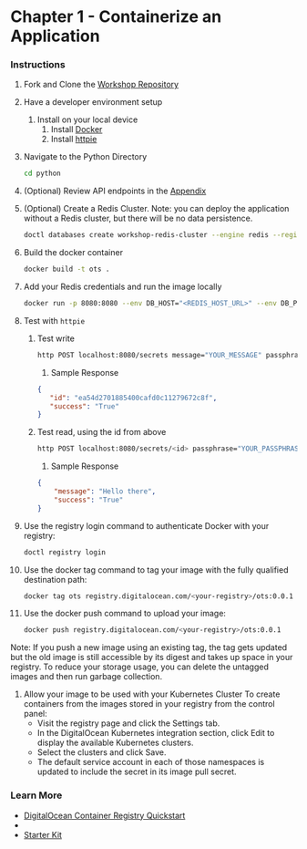 # Chapter 1 - Containerize an Application

### Instructions
1. Fork and Clone the [Workshop Repository](https://github.com/digitalocean/production-ready-kubernetes-workshop)
1. Have a developer environment setup
    1. Install on your local device
        1. Install [Docker](https://docs.docker.com/get-docker/)
        1. Install [httpie](https://httpie.io/cli)

1. Navigate to the Python Directory
    ```bash
    cd python
    ```
1. (Optional) Review API endpoints in the [Appendix](./06-appendix.md)

1. (Optional) Create a Redis Cluster.
Note: you can deploy the application without a Redis cluster, but there will be no data persistence.
    ```bash
    doctl databases create workshop-redis-cluster --engine redis --region sfo3
    ```
    
1. Build the docker container 
    ```bash
    docker build -t ots .
    ```
1. Add your Redis credentials and run the image locally 
    ```bash
    docker run -p 8080:8080 --env DB_HOST="<REDIS_HOST_URL>" --env DB_PORT="25061" --env DB_PASSWORD="<REDIS_PASSWORD>" --env DB_SSL=True ots
    ```
1. Test with `httpie`
    1. Test write 
        ```bash
        http POST localhost:8080/secrets message="YOUR_MESSAGE" passphrase="YOUR_PASSPHRASE"
        ```
        1. Sample Response
        ```json
        {
           "id": "ea54d2701885400cafd0c11279672c8f",
           "success": "True"
        }
        ```
    1. Test read, using the id from above
        ```bash
        http POST localhost:8080/secrets/<id> passphrase="YOUR_PASSPHRASE"
        ```
        1. Sample Response
        ```json
        {
            "message": "Hello there",
            "success": "True"
        }
        ```

1. Use the registry login command to authenticate Docker with your registry:
    ```bash
    doctl registry login
    ```

1. Use the docker tag command to tag your image with the fully qualified destination path:
    ```bash
    docker tag ots registry.digitalocean.com/<your-registry>/ots:0.0.1
    ```


1. Use the docker push command to upload your image:
    ```bash
    docker push registry.digitalocean.com/<your-registry>/ots:0.0.1
    ```

Note: If you push a new image using an existing tag, the tag gets updated but the old image is still accessible by its digest and takes up space in your registry. To reduce your storage usage, you can delete the untagged images and then run garbage collection.


1. Allow your image to be used with your Kubernetes Cluster
To create containers from the images stored in your registry from the control panel:
    - Visit the registry page and click the Settings tab.
    - In the DigitalOcean Kubernetes integration section, click Edit to display the available Kubernetes clusters.
    - Select the clusters and click Save.
    - The default service account in each of those namespaces is updated to include the secret in its image pull secret.


### Learn More
- [DigitalOcean Container Registry Quickstart](https://docs.digitalocean.com/products/container-registry/quickstart/)
- []()
- [Starter Kit]()

    
